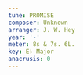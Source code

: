 ```yaml
---
tune: PROMISE
composer: Unknown
arranger: J. W. Hey
year: '-'
meter: 8s & 7s. 6L.
key: E♭ Major
anacrusis: 0
---
```

